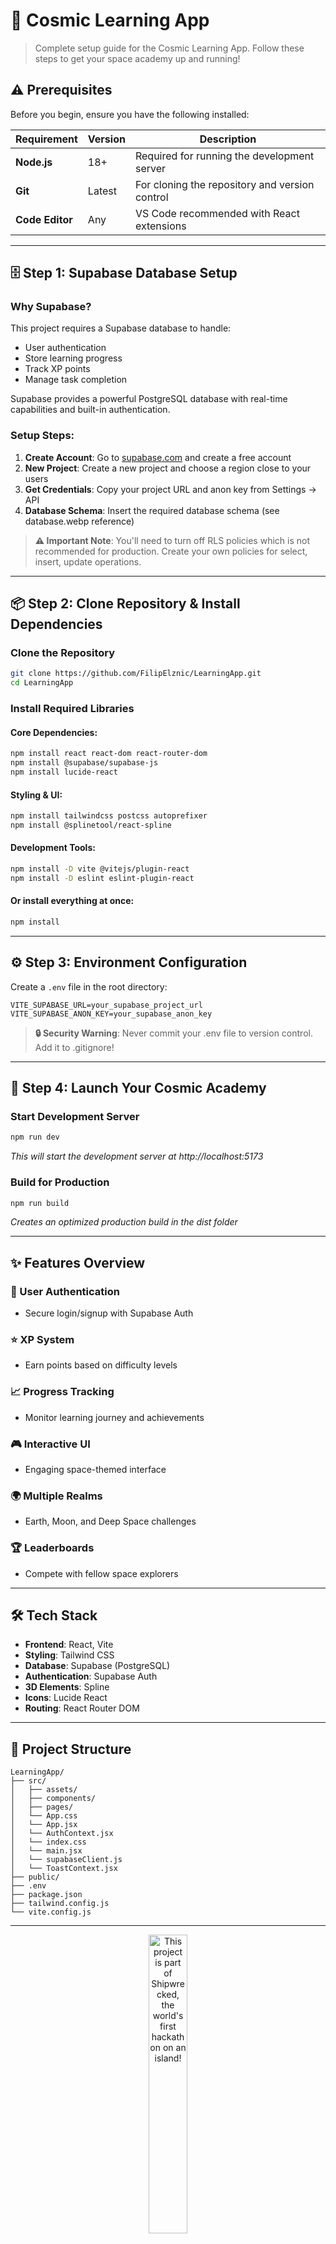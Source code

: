 # 🚀 Cosmic Learning App

> Complete setup guide for the Cosmic Learning App. Follow these steps to get your space academy up and running!

## ⚠️ Prerequisites

Before you begin, ensure you have the following installed:

| Requirement     | Version | Description                                    |
| --------------- | ------- | ---------------------------------------------- |
| **Node.js**     | 18+     | Required for running the development server    |
| **Git**         | Latest  | For cloning the repository and version control |
| **Code Editor** | Any     | VS Code recommended with React extensions      |

---

## 🗄️ Step 1: Supabase Database Setup

### Why Supabase?

This project requires a Supabase database to handle:

- User authentication
- Store learning progress
- Track XP points
- Manage task completion

Supabase provides a powerful PostgreSQL database with real-time capabilities and built-in authentication.

### Setup Steps:

1. **Create Account**: Go to [supabase.com](https://supabase.com) and create a free account
2. **New Project**: Create a new project and choose a region close to your users
3. **Get Credentials**: Copy your project URL and anon key from Settings → API
4. **Database Schema**: Insert the required database schema (see database.webp reference)

> **⚠️ Important Note**: You'll need to turn off RLS policies which is not recommended for production. Create your own policies for select, insert, update operations.

---

## 📦 Step 2: Clone Repository & Install Dependencies

### Clone the Repository

```bash
git clone https://github.com/FilipElznic/LearningApp.git
cd LearningApp
```

### Install Required Libraries

#### Core Dependencies:

```bash
npm install react react-dom react-router-dom
npm install @supabase/supabase-js
npm install lucide-react
```

#### Styling & UI:

```bash
npm install tailwindcss postcss autoprefixer
npm install @splinetool/react-spline
```

#### Development Tools:

```bash
npm install -D vite @vitejs/plugin-react
npm install -D eslint eslint-plugin-react
```

#### Or install everything at once:

```bash
npm install
```

---

## ⚙️ Step 3: Environment Configuration

Create a `.env` file in the root directory:

```env
VITE_SUPABASE_URL=your_supabase_project_url
VITE_SUPABASE_ANON_KEY=your_supabase_anon_key
```

> **🔒 Security Warning**: Never commit your .env file to version control. Add it to .gitignore!

---

## 🚀 Step 4: Launch Your Cosmic Academy

### Start Development Server

```bash
npm run dev
```

_This will start the development server at http://localhost:5173_

### Build for Production

```bash
npm run build
```

_Creates an optimized production build in the dist folder_

---

## ✨ Features Overview

### 🔐 User Authentication

- Secure login/signup with Supabase Auth

### ⭐ XP System

- Earn points based on difficulty levels

### 📈 Progress Tracking

- Monitor learning journey and achievements

### 🎮 Interactive UI

- Engaging space-themed interface

### 🌍 Multiple Realms

- Earth, Moon, and Deep Space challenges

### 🏆 Leaderboards

- Compete with fellow space explorers

---

## 🛠️ Tech Stack

- **Frontend**: React, Vite
- **Styling**: Tailwind CSS
- **Database**: Supabase (PostgreSQL)
- **Authentication**: Supabase Auth
- **3D Elements**: Spline
- **Icons**: Lucide React
- **Routing**: React Router DOM

---

## 📁 Project Structure

```
LearningApp/
├── src/
│   ├── assets/
│   ├── components/
│   ├── pages/
│   └── App.css
│   └── App.jsx
│   └── AuthContext.jsx
│   └── index.css
│   └── main.jsx
│   └── supabaseClient.js
│   └── ToastContext.jsx
├── public/
├── .env
├── package.json
├── tailwind.config.js
└── vite.config.js
```

---

<div align="center">
  <a href="https://shipwrecked.hackclub.com/?t=ghrm" target="_blank">
    <img src="https://hc-cdn.hel1.your-objectstorage.com/s/v3/739361f1d440b17fc9e2f74e49fc185d86cbec14_badge.png" 
         alt="This project is part of Shipwrecked, the world's first hackathon on an island!" 
         style="width: 35%;">
  </a>
</div>
---

**Ready to explore the cosmos of learning? 🌌**
